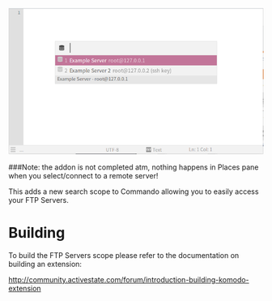 ![Screenshot](https://github.com/Defman21/commando-ftpservers/blob/master/screenshot.png?raw=true)

###Note: the addon is not completed atm, nothing happens in Places pane when you select/connect to a remote server!

This adds a new search scope to Commando allowing you to easily access your FTP Servers. 

Building
========

To build the FTP Servers scope please refer to the documentation on building an extension:

http://community.activestate.com/forum/introduction-building-komodo-extension
